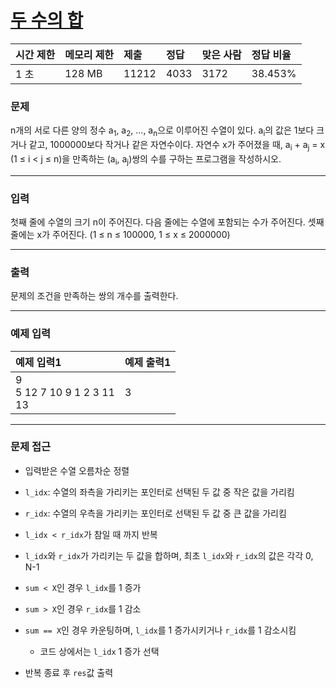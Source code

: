 # [두 수의 합](https://www.acmicpc.net/problem/3273)

<div align = center>

| 시간 제한 | 메모리 제한 | 제출  | 정답 | 맞은 사람 | 정답 비율 |
| :-------- | :---------- | :---- | :--- | :-------- | :-------- |
| 1 초      | 128 MB      | 11212 | 4033 | 3172      | 38.453%   |

</div>

### 문제

n개의 서로 다른 양의 정수 a<sub>1</sub>, a<sub>2</sub>, ..., a<sub>n</sub>으로 이루어진 수열이 있다. a<sub>i</sub>의 값은 1보다 크거나 같고, 1000000보다 작거나 같은 자연수이다. 자연수 x가 주어졌을 때, a<sub>i</sub> + a<sub>j</sub> = x (1 ≤ i < j ≤ n)을 만족하는 (a<sub>i</sub>, a<sub>j</sub>)쌍의 수를 구하는 프로그램을 작성하시오.

---

### 입력

첫째 줄에 수열의 크기 n이 주어진다. 다음 줄에는 수열에 포함되는 수가 주어진다. 셋째 줄에는 x가 주어진다. (1 ≤ n ≤ 100000, 1 ≤ x ≤ 2000000)

---

### 출력

문제의 조건을 만족하는 쌍의 개수를 출력한다.

---

### 예제 입력

| 예제 입력1                        | 예제 출력1 |
| :-------------------------------- | :--------- |
| 9<br/>5 12 7 10 9 1 2 3 11<br/>13 | 3          |

---

### 문제 접근

  - 입력받은 수열 오름차순 정렬

  - `l_idx`: 수열의 좌측을 가리키는 포인터로 선택된 두 값 중 작은 값을 가리킴

  - `r_idx`: 수열의 우측을 가리키는 포인터로 선택된 두 값 중 큰 값을 가리킴

  - `l_idx < r_idx`가 참일 때 까지 반복

  - `l_idx`와 `r_idx`가 가리키는 두 값을 합하며, 최초 `l_idx`와 `r_idx`의 값은 각각 0, N-1

  - `sum < X`인 경우 `l_idx`를 1 증가
  
  - `sum > X`인 경우 `r_idx`를 1 감소

  - `sum == X`인 경우 카운팅하며, `l_idx`를 1 증가시키거나 `r_idx`를 1 감소시킴

    - 코드 상에서는 `l_idx` 1 증가 선택

  - 반복 종료 후 `res`값 출력